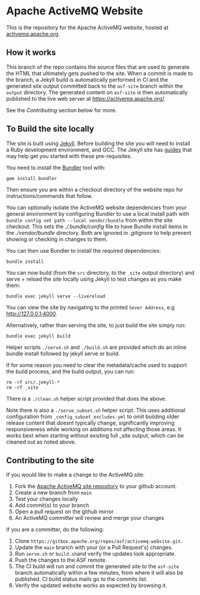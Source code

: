 Apache ActiveMQ Website
=======================

This is the repository for the Apache ActiveMQ website, hosted at [activemq.apache.org](https://activemq.apache.org/).

How it works
------------
This branch of the repo contains the source files that are used to generate the HTML that ultimately gets pushed to the site. When a commit is made to the branch, a Jekyll build is automatically performed in CI and the generated site output committed back to the `asf-site` branch within the `output` directory. The generated content on `asf-site` is then automatically published to the live web server at https://activemq.apache.org/.

See the *Contributing* section below for more.


To Build the site locally
-------------------------

The site is built using [Jekyll](https://jekyllrb.com/). Before building the site you will need to install a Ruby development environment, and GCC. The Jekyll site has [guides](https://jekyllrb.com/docs/installation/#guides) that may help get you started with these pre-requisites.

You need to install the [Bundler](https://bundler.io/) tool with:

    gem install bundler

Then ensure you are within a checkout directory of the website repo for instructions/commands that follow.

You can optionally isolate the ActiveMQ website dependencies from your general environment by configuring Bundler to use a local install path
with `bundle config set path --local vendor/bundle` from within the site checkout. This sets the _./.bundle/config_ file to have Bundle install
items in the _./vendor/bundle_ directory. Both are ignored in _.gitignore_ to help prevent showing or checking in changes to them.

You can then use Bundler to install the required dependencies:

    bundle install

You can now build (from the `src` directory, to the `_site` output directory) and serve + reload the site locally using Jekyll to test changes as you make them:

    bundle exec jekyll serve --livereload

You can view the site by navigating to the printed `Sever Address`, e.g http://127.0.0.1:4000.

Alternatively, rather than serving the site, to just build the site simply run:

    bundle exec jekyll build

Helper scripts `./serve.sh` and `./build.sh` are provided which do an inline bundle install followed by jekyll serve or build.

If for some reason you need to clear the metadata/cache used to support the build process, and the build output, you can run:

    rm -rf src/.jekyll-*
    rm -rf _site

There is a `./clean.sh` helper script provided that does the above.

Note there is also a `./serve_subset.sh` helper script. This uses additional configuration from `_config_subset_excludes.yml` to omit building
older release content that doesnt typically change, significantly improving responsiveness while working on additions not affecting those areas.
It works best when starting without existing full _site output, which can be cleaned out as noted above.

Contributing to the site
------------------------
If you would like to make a change to the ActiveMQ site:

1. Fork the [Apache ActiveMQ site repository](https://github.com/apache/activemq-website) to your github account.
2. Create a new branch from `main`
3. Test your changes locally
4. Add commit(s) to your branch
5. Open a pull request on the github mirror
6. An ActiveMQ committer will review and merge your changes

If you are a committer, do the following:

1. Clone `https://gitbox.apache.org/repos/asf/activemq-website.git`.
2. Update the `main` branch with your (or a Pull Request's) changes.
3. Run `serve.sh` or `build.sh`and verify the updates look appropriate.
4. Push the changes to the ASF remote.
5. The CI build will run and commit the generated site to the `asf-site` branch automatically within a few minutes, from where it will also be published. CI build status mails go to the commits list.
6. Verify the updated website works as expected by browsing it.

